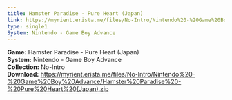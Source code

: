 ```yaml
---
title: Hamster Paradise - Pure Heart (Japan)
link: https://myrient.erista.me/files/No-Intro/Nintendo%20-%20Game%20Boy%20Advance/Hamster%20Paradise%20-%20Pure%20Heart%20(Japan).zip
type: single1
System: Nintendo - Game Boy Advance
---
```

<b>Game:</b> Hamster Paradise - Pure Heart (Japan)<br>
<b>System:</b> Nintendo - Game Boy Advance<br>
<b>Collection:</b> No-Intro<br>
<b>Download:</b> https://myrient.erista.me/files/No-Intro/Nintendo%20-%20Game%20Boy%20Advance/Hamster%20Paradise%20-%20Pure%20Heart%20(Japan).zip